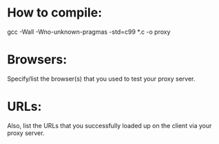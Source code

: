 # How to compile:
gcc -Wall -Wno-unknown-pragmas -std=c99 *.c -o proxy

# Browsers:
Specify/list the browser(s) that you used to test your proxy server.

# URLs:
Also, list the URLs that you successfully loaded up on the client via your proxy server.
